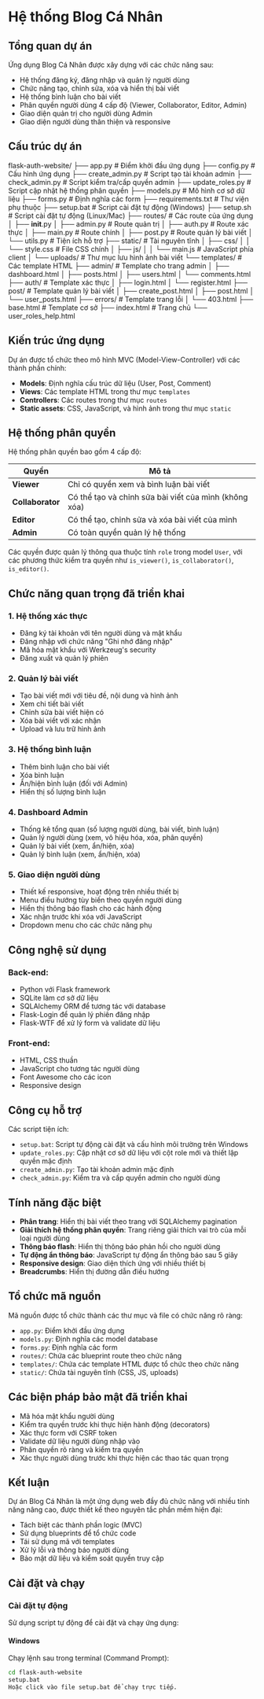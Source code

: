 # Hệ thống Blog Cá Nhân

## Tổng quan dự án
Ứng dụng Blog Cá Nhân được xây dựng với các chức năng sau:

- Hệ thống đăng ký, đăng nhập và quản lý người dùng
- Chức năng tạo, chỉnh sửa, xóa và hiển thị bài viết
- Hệ thống bình luận cho bài viết
- Phân quyền người dùng 4 cấp độ (Viewer, Collaborator, Editor, Admin)
- Giao diện quản trị cho người dùng Admin
- Giao diện người dùng thân thiện và responsive

## Cấu trúc dự án

flask-auth-website/
├── app.py                   # Điểm khởi đầu ứng dụng
├── config.py                # Cấu hình ứng dụng
├── create_admin.py          # Script tạo tài khoản admin
├── check_admin.py           # Script kiểm tra/cấp quyền admin
├── update_roles.py          # Script cập nhật hệ thống phân quyền
├── models.py                # Mô hình cơ sở dữ liệu
├── forms.py                 # Định nghĩa các form
├── requirements.txt         # Thư viện phụ thuộc
├── setup.bat                # Script cài đặt tự động (Windows)
├── setup.sh                 # Script cài đặt tự động (Linux/Mac)
├── routes/                  # Các route của ứng dụng
│   ├── __init__.py
│   ├── admin.py             # Route quản trị
│   ├── auth.py              # Route xác thực
│   ├── main.py              # Route chính
│   ├── post.py              # Route quản lý bài viết
│   └── utils.py             # Tiện ích hỗ trợ
├── static/                  # Tài nguyên tĩnh
│   ├── css/
│   │   └── style.css        # File CSS chính
│   ├── js/
│   │   └── main.js          # JavaScript phía client
│   └── uploads/             # Thư mục lưu hình ảnh bài viết
└── templates/               # Các template HTML
    ├── admin/               # Template cho trang admin
    │   ├── dashboard.html
    │   ├── posts.html
    │   ├── users.html
    │   └── comments.html
    ├── auth/                # Template xác thực
    │   ├── login.html
    │   └── register.html
    ├── post/                # Template quản lý bài viết
    │   ├── create_post.html
    │   ├── post.html
    │   └── user_posts.html
    ├── errors/              # Template trang lỗi
    │   └── 403.html
    ├── base.html            # Template cơ sở
    ├── index.html           # Trang chủ
    └── user_roles_help.html
## Kiến trúc ứng dụng
Dự án được tổ chức theo mô hình MVC (Model-View-Controller) với các thành phần chính:

- **Models**: Định nghĩa cấu trúc dữ liệu (User, Post, Comment)
- **Views**: Các template HTML trong thư mục `templates`
- **Controllers**: Các routes trong thư mục `routes`
- **Static assets**: CSS, JavaScript, và hình ảnh trong thư mục `static`

## Hệ thống phân quyền
Hệ thống phân quyền bao gồm 4 cấp độ:

| Quyền          | Mô tả |
|---------------|------------------------------------------|
| **Viewer**    | Chỉ có quyền xem và bình luận bài viết |
| **Collaborator** | Có thể tạo và chỉnh sửa bài viết của mình (không xóa) |
| **Editor**    | Có thể tạo, chỉnh sửa và xóa bài viết của mình |
| **Admin**     | Có toàn quyền quản lý hệ thống |

Các quyền được quản lý thông qua thuộc tính `role` trong model `User`, với các phương thức kiểm tra quyền như `is_viewer()`, `is_collaborator()`, `is_editor()`.

## Chức năng quan trọng đã triển khai
### 1. Hệ thống xác thực
- Đăng ký tài khoản với tên người dùng và mật khẩu
- Đăng nhập với chức năng "Ghi nhớ đăng nhập"
- Mã hóa mật khẩu với Werkzeug's security
- Đăng xuất và quản lý phiên

### 2. Quản lý bài viết
- Tạo bài viết mới với tiêu đề, nội dung và hình ảnh
- Xem chi tiết bài viết
- Chỉnh sửa bài viết hiện có
- Xóa bài viết với xác nhận
- Upload và lưu trữ hình ảnh

### 3. Hệ thống bình luận
- Thêm bình luận cho bài viết
- Xóa bình luận
- Ẩn/hiện bình luận (đối với Admin)
- Hiển thị số lượng bình luận

### 4. Dashboard Admin
- Thống kê tổng quan (số lượng người dùng, bài viết, bình luận)
- Quản lý người dùng (xem, vô hiệu hóa, xóa, phân quyền)
- Quản lý bài viết (xem, ẩn/hiện, xóa)
- Quản lý bình luận (xem, ẩn/hiện, xóa)

### 5. Giao diện người dùng
- Thiết kế responsive, hoạt động trên nhiều thiết bị
- Menu điều hướng tùy biến theo quyền người dùng
- Hiển thị thông báo flash cho các hành động
- Xác nhận trước khi xóa với JavaScript
- Dropdown menu cho các chức năng phụ

## Công nghệ sử dụng
### Back-end:
- Python với Flask framework
- SQLite làm cơ sở dữ liệu
- SQLAlchemy ORM để tương tác với database
- Flask-Login để quản lý phiên đăng nhập
- Flask-WTF để xử lý form và validate dữ liệu

### Front-end:
- HTML, CSS thuần
- JavaScript cho tương tác người dùng
- Font Awesome cho các icon
- Responsive design

## Công cụ hỗ trợ
Các script tiện ích:
- `setup.bat`: Script tự động cài đặt và cấu hình môi trường trên Windows
- `update_roles.py`: Cập nhật cơ sở dữ liệu với cột role mới và thiết lập quyền mặc định
- `create_admin.py`: Tạo tài khoản admin mặc định
- `check_admin.py`: Kiểm tra và cấp quyền admin cho người dùng

## Tính năng đặc biệt
- **Phân trang**: Hiển thị bài viết theo trang với SQLAlchemy pagination
- **Giải thích hệ thống phân quyền**: Trang riêng giải thích vai trò của mỗi loại người dùng
- **Thông báo flash**: Hiển thị thông báo phản hồi cho người dùng
- **Tự động ẩn thông báo**: JavaScript tự động ẩn thông báo sau 5 giây
- **Responsive design**: Giao diện thích ứng với nhiều thiết bị
- **Breadcrumbs**: Hiển thị đường dẫn điều hướng

## Tổ chức mã nguồn
Mã nguồn được tổ chức thành các thư mục và file có chức năng rõ ràng:

- `app.py`: Điểm khởi đầu ứng dụng
- `models.py`: Định nghĩa các model database
- `forms.py`: Định nghĩa các form
- `routes/`: Chứa các blueprint route theo chức năng
- `templates/`: Chứa các template HTML được tổ chức theo chức năng
- `static/`: Chứa tài nguyên tĩnh (CSS, JS, uploads)

## Các biện pháp bảo mật đã triển khai
- Mã hóa mật khẩu người dùng
- Kiểm tra quyền trước khi thực hiện hành động (decorators)
- Xác thực form với CSRF token
- Validate dữ liệu người dùng nhập vào
- Phân quyền rõ ràng và kiểm tra quyền
- Xác thực người dùng trước khi thực hiện các thao tác quan trọng

## Kết luận
Dự án Blog Cá Nhân là một ứng dụng web đầy đủ chức năng với nhiều tính năng nâng cao, được thiết kế theo nguyên tắc phần mềm hiện đại:

- Tách biệt các thành phần logic (MVC)
- Sử dụng blueprints để tổ chức code
- Tái sử dụng mã với templates
- Xử lý lỗi và thông báo người dùng
- Bảo mật dữ liệu và kiểm soát quyền truy cập

## Cài đặt và chạy

### Cài đặt tự động  
Sử dụng script tự động để cài đặt và chạy ứng dụng:

#### Windows  
Chạy lệnh sau trong terminal (Command Prompt):

```bash
cd flask-auth-website
setup.bat
Hoặc click vào file setup.bat để chạy trực tiếp.